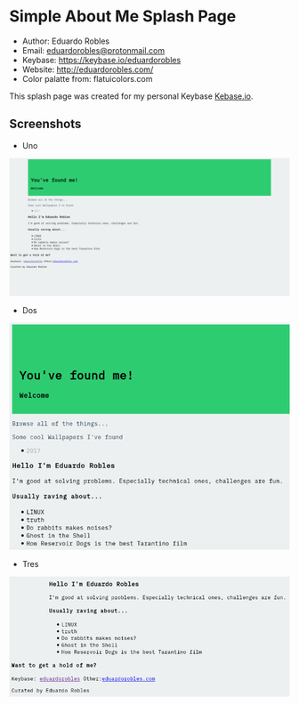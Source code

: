 # Simple About Me Splash Page

- Author: Eduardo Robles
- Email: eduardorobles@protonmail.com
- Keybase: https://keybase.io/eduardorobles
- Website: http://eduardorobles.com/
- Color palatte from: flatuicolors.com

This splash page was created for my personal Keybase [Kebase.io](https://eduardorobles.keybase.pub).

## Screenshots

- Uno

![uno](screenshots/eduardorobles.keybase.pub_1.png)

- Dos

![dos](screenshots/eduardorobles.keybase.pub_2.png)

- Tres

![tres](screenshots/eduardorobles.keybase.pub_3.png)
